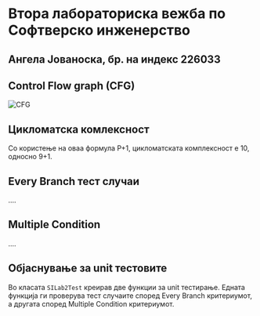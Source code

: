 # Втора лабораториска вежба по Софтверско инженерство
## Ангела Јованоска, бр. на индекс 226033
## Control Flow graph (CFG)
![CFG](https://github.com/angelajovanoska/SI_2024_lab2_226033/commit/a002a7a92a9ee68e8f44d5a0ec6f783799c52ff8)
## Цикломатска комлексност
Со користење на оваа формула P+1, цикломатската комплексност е 10, односно 9+1.
## Every Branch тест случаи
....

## Multiple Condition 
....
## Објаснување за unit тестовите
Во класата `SILab2Test` креирав две функции за unit тестирање. Едната функција ги проверува тест случаите според Every Branch критериумот, а другата според Multiple Condition критериумот.

